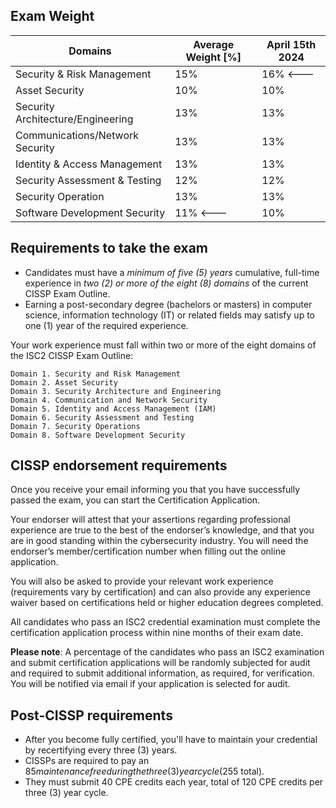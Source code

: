 ## Exam Weight
| Domains | Average Weight [%] | April 15th 2024 |
| --- | --- | --- |
| Security & Risk Management | 15% | 16% <--- |
| Asset Security | 10% | 10% |
| Security Architecture/Engineering | 13% | 13% |
| Communications/Network Security | 13% | 13% |
| Identity & Access Management | 13% | 13% |
| Security Assessment & Testing | 12% | 12% |
| Security Operation | 13% | 13% |
| Software Development Security | 11% <---| 10% |

## Requirements to take the exam
- Candidates must have a _minimum of five (5) years_ cumulative, full-time experience in _two (2) or more of the eight (8) domains_ of the current CISSP Exam Outline.
- Earning a post-secondary degree (bachelors or masters) in computer science, information technology (IT) or related fields may satisfy up to one (1) year of the required experience.

Your work experience must fall within two or more of the eight domains of the ISC2 CISSP Exam Outline:

    Domain 1. Security and Risk Management
    Domain 2. Asset Security
    Domain 3. Security Architecture and Engineering
    Domain 4. Communication and Network Security
    Domain 5. Identity and Access Management (IAM)
    Domain 6. Security Assessment and Testing
    Domain 7. Security Operations
    Domain 8. Software Development Security

## CISSP endorsement requirements
Once you receive your email informing you that you have successfully passed the exam, you can start the Certification Application. 

Your endorser will attest that your assertions regarding professional experience are true to the best of the endorser’s knowledge, and that you are in good standing within the cybersecurity industry. You will need the endorser’s member/certification number when filling out the online application. 

You will also be asked to provide your relevant work experience (requirements vary by certification) and can also provide any experience waiver based on certifications held or higher education degrees completed.

All candidates who pass an ISC2 credential examination must complete the certification application process within nine months of their exam date.

__Please note__: A percentage of the candidates who pass an ISC2 examination and submit certification applications will be randomly subjected for audit and required to submit additional information, as required, for verification. You will be notified via email if your application is selected for audit. 

## Post-CISSP requirements
- After you become fully certified, you'll have to maintain your credential by recertifying every three (3) years.
- CISSPs are required to pay an $85 maintenance free during the three (3) year cycle ($255 total).
- They must submit 40 CPE credits each year, total of 120 CPE credits per three (3) year cycle.

